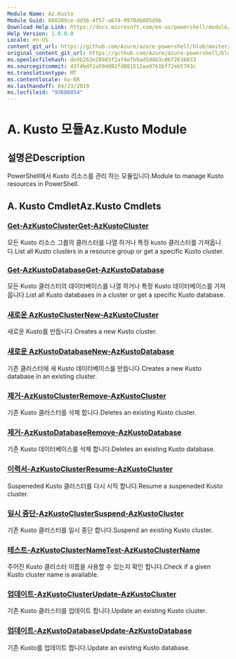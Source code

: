 ```yaml
---
Module Name: Az.Kusto
Module Guid: 868389ce-dd36-4f57-a674-0970db085d9b
Download Help Link: https://docs.microsoft.com/en-us/powershell/module/az.kusto
Help Version: 1.0.0.0
Locale: en-US
content_git_url: https://github.com/Azure/azure-powershell/blob/master/src/Kusto/Kusto/help/Az.Kusto.md
original_content_git_url: https://github.com/Azure/azure-powershell/blob/master/src/Kusto/Kusto/help/Az.Kusto.md
ms.openlocfilehash: de9b263e28983f2af4efb9ad5d4b3c06f2636033
ms.sourcegitcommit: 43f4bdf2a59dd82fd881512aa9761bf72eb5703c
ms.translationtype: MT
ms.contentlocale: ko-KR
ms.lasthandoff: 04/23/2019
ms.locfileid: "93688854"
---
```

# <span data-ttu-id="24c87-101">A. Kusto 모듈</span><span class="sxs-lookup"><span data-stu-id="24c87-101">Az.Kusto Module</span></span>
## <span data-ttu-id="24c87-102">설명은</span><span class="sxs-lookup"><span data-stu-id="24c87-102">Description</span></span>
<span data-ttu-id="24c87-103">PowerShell에서 Kusto 리소스를 관리 하는 모듈입니다.</span><span class="sxs-lookup"><span data-stu-id="24c87-103">Module to manage Kusto resources in PowerShell.</span></span>

## <span data-ttu-id="24c87-104">A. Kusto Cmdlet</span><span class="sxs-lookup"><span data-stu-id="24c87-104">Az.Kusto Cmdlets</span></span>
### [<span data-ttu-id="24c87-105">Get-AzKustoCluster</span><span class="sxs-lookup"><span data-stu-id="24c87-105">Get-AzKustoCluster</span></span>](Get-AzKustoCluster.md)
<span data-ttu-id="24c87-106">모든 Kusto 리소스 그룹의 클러스터를 나열 하거나 특정 kusto 클러스터를 가져옵니다.</span><span class="sxs-lookup"><span data-stu-id="24c87-106">List all Kusto clusters in a resource group or get a specific Kusto cluster.</span></span>

### [<span data-ttu-id="24c87-107">Get-AzKustoDatabase</span><span class="sxs-lookup"><span data-stu-id="24c87-107">Get-AzKustoDatabase</span></span>](Get-AzKustoDatabase.md)
<span data-ttu-id="24c87-108">모든 Kusto 클러스터의 데이터베이스를 나열 하거나 특정 Kusto 데이터베이스를 가져옵니다.</span><span class="sxs-lookup"><span data-stu-id="24c87-108">List all Kusto databases in a cluster or get a specific Kusto database.</span></span>

### [<span data-ttu-id="24c87-109">새로운 AzKustoCluster</span><span class="sxs-lookup"><span data-stu-id="24c87-109">New-AzKustoCluster</span></span>](New-AzKustoCluster.md)
<span data-ttu-id="24c87-110">새로운 Kusto를 만듭니다.</span><span class="sxs-lookup"><span data-stu-id="24c87-110">Creates a new Kusto cluster.</span></span>

### [<span data-ttu-id="24c87-111">새로운 AzKustoDatabase</span><span class="sxs-lookup"><span data-stu-id="24c87-111">New-AzKustoDatabase</span></span>](New-AzKustoDatabase.md)
<span data-ttu-id="24c87-112">기존 클러스터에 새 Kusto 데이터베이스를 만듭니다.</span><span class="sxs-lookup"><span data-stu-id="24c87-112">Creates a new Kusto database in an existing cluster.</span></span>

### [<span data-ttu-id="24c87-113">제거-AzKustoCluster</span><span class="sxs-lookup"><span data-stu-id="24c87-113">Remove-AzKustoCluster</span></span>](Remove-AzKustoCluster.md)
<span data-ttu-id="24c87-114">기존 Kusto 클러스터를 삭제 합니다.</span><span class="sxs-lookup"><span data-stu-id="24c87-114">Deletes an existing Kusto cluster.</span></span>

### [<span data-ttu-id="24c87-115">제거-AzKustoDatabase</span><span class="sxs-lookup"><span data-stu-id="24c87-115">Remove-AzKustoDatabase</span></span>](Remove-AzKustoDatabase.md)
<span data-ttu-id="24c87-116">기존 Kusto 데이터베이스를 삭제 합니다.</span><span class="sxs-lookup"><span data-stu-id="24c87-116">Deletes an existing Kusto database.</span></span>

### [<span data-ttu-id="24c87-117">이력서-AzKustoCluster</span><span class="sxs-lookup"><span data-stu-id="24c87-117">Resume-AzKustoCluster</span></span>](Resume-AzKustoCluster.md)
<span data-ttu-id="24c87-118">Suspeneded Kusto 클러스터를 다시 시작 합니다.</span><span class="sxs-lookup"><span data-stu-id="24c87-118">Resume a suspeneded Kusto cluster.</span></span>

### [<span data-ttu-id="24c87-119">일시 중단-AzKustoCluster</span><span class="sxs-lookup"><span data-stu-id="24c87-119">Suspend-AzKustoCluster</span></span>](Suspend-AzKustoCluster.md)
<span data-ttu-id="24c87-120">기존 Kusto 클러스터를 일시 중단 합니다.</span><span class="sxs-lookup"><span data-stu-id="24c87-120">Suspend an existing Kusto cluster.</span></span>

### [<span data-ttu-id="24c87-121">테스트-AzKustoClusterName</span><span class="sxs-lookup"><span data-stu-id="24c87-121">Test-AzKustoClusterName</span></span>](Test-AzKustoClusterName.md)
<span data-ttu-id="24c87-122">주어진 Kusto 클러스터 이름을 사용할 수 있는지 확인 합니다.</span><span class="sxs-lookup"><span data-stu-id="24c87-122">Check if a given Kusto cluster name is available.</span></span>

### [<span data-ttu-id="24c87-123">업데이트-AzKustoCluster</span><span class="sxs-lookup"><span data-stu-id="24c87-123">Update-AzKustoCluster</span></span>](Update-AzKustoCluster.md)
<span data-ttu-id="24c87-124">기존 Kusto 클러스터를 업데이트 합니다.</span><span class="sxs-lookup"><span data-stu-id="24c87-124">Update an existing Kusto cluster.</span></span>

### [<span data-ttu-id="24c87-125">업데이트-AzKustoDatabase</span><span class="sxs-lookup"><span data-stu-id="24c87-125">Update-AzKustoDatabase</span></span>](Update-AzKustoDatabase.md)
<span data-ttu-id="24c87-126">기존 Kusto를 업데이트 합니다.</span><span class="sxs-lookup"><span data-stu-id="24c87-126">Update an existing Kusto database.</span></span>

